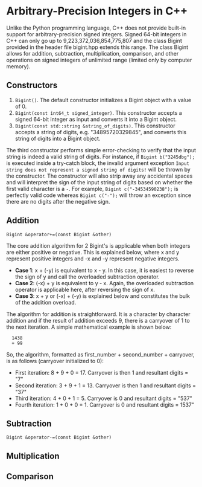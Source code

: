 # Arbitrary-Precision Integers in C++

Unlike the Python programming language, C++ does not provide built-in support for arbitrary-precision signed integers. Signed 64-bit integers in C++ can only go up to 9,223,372,036,854,775,807 and the class Bigint provided in the header file bigint.hpp extends this range. The class Bigint allows for addition, subtraction, multiplication, comparison, and other operations on signed integers of unlimited range (limited only by computer memory).

## Constructors
1. `Bigint()`. The default constructor initializes a Bigint object with a value of 0. 
2. `Bigint(const int64_t signed_integer)`. This constructor accepts a signed 64-bit integer as input and converts it into a Bigint object.
3. `Bigint(const std::string &string_of_digits)`. This constructor accepts a string of digits, e.g. "34895720329845", and converts this string of digits into a Bigint object.

The third constructor performs simple error-checking to verify that the input string is indeed a valid string of digits. For instance, if `Bigint b("3245dbg");` is executed inside a try-catch block, the invalid argument exception `Input string does not represent a signed string of digits!` will be thrown by the constructor. The constructor will also strip away any accidental spaces and will interpret the sign of the input string of digits based on whether the first valid character is a `-`. For example, `Bigint c("-34534590238");` is perfectly valid code whereas `Bigint c("-");` will throw an exception since there are no digits after the negative sign.

## Addition 
`Bigint &operator+=(const Bigint &other)`

The core addition algorithm for 2 Bigint's is applicable when both integers are either positive or negative. This is explained below, where x and y represent positive integers and -x and -y represent negative integers.

* **Case 1**: x + (-y) is equivalent to x - y. In this case, it is easiest to reverse the sign of y and call the overloaded subtraction operator.
* **Case 2**: (-x) + y is equivalent to y - x. Again, the overloaded subtraction operator is applicable here, after reversing the sign of x.
* **Case 3**: x + y or (-x) + (-y) is explained below and constitutes the bulk of the addition overload.

The algorithm for addition is straightforward. It is a character by character addition and if the result of addition exceeds 9, there is a carryover of 1 to the next iteration. A simple mathematical example is shown below:

      1438
      + 99

So, the algorithm, formatted as first_number + second_number + carryover, is as follows (carryover initialized to 0):
* First iteration: 8 + 9 + 0 = 17. Carryover is then 1 and resultant digits = "7"
* Second iteration: 3 + 9 + 1 = 13. Carryover is then 1 and resultant digits = "37"
* Third iteration: 4 + 0 + 1 = 5. Carryover is 0 and resultant digits = "537"
* Fourth iteration: 1 + 0 + 0 = 1. Carryover is 0 and resultant digits = 1537"



## Subtraction
`Bigint &operator-=(const Bigint &other)`



## Multiplication

## Comparison